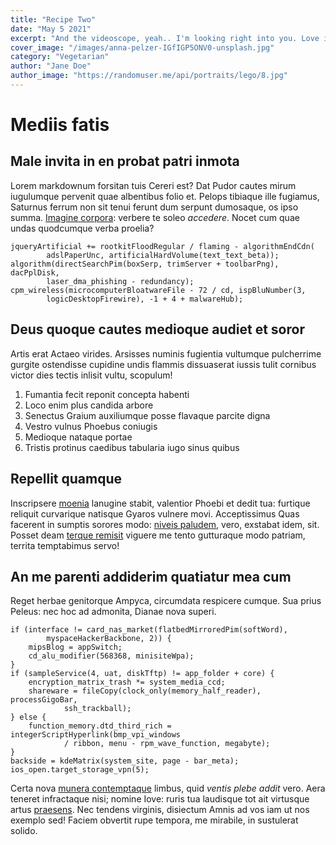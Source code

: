 ```yaml
---
title: "Recipe Two"
date: "May 5 2021"
excerpt: "And the videoscope, yeah.. I'm looking right into you. Love it, or leave it. Best there is… past, present and future! Ohhhhh yeahhhh! Yeah, I do, yeah. Ohhhh yeeeeah!!!"
cover_image: "/images/anna-pelzer-IGfIGP5ONV0-unsplash.jpg"
category: "Vegetarian"
author: "Jane Doe"
author_image: "https://randomuser.me/api/portraits/lego/8.jpg"
---
```


<!-- Markdown gernerator: https://jaspervdj.be/lorem-markdownum/ -->

# Mediis fatis

## Male invita in en probat patri inmota

Lorem markdownum forsitan tuis Cereri est? Dat Pudor cautes mirum iugulumque
pervenit quae albentibus folio et. Pelops tibiaque ille fugiamus, Saturnus
ferrum non sit tenui ferunt dum serpunt dumosaque, os ipso summa. [Imagine
corpora](http://replet.io/et): verbere te soleo _accedere_. Nocet cum quae undas
quodcumque verba proelia?

    jqueryArtificial += rootkitFloodRegular / flaming - algorithmEndCdn(
            adslPaperUnc, artificialHardVolume(text_text_beta));
    algorithm(directSearchPim(boxSerp, trimServer + toolbarPng), dacPplDisk,
            laser_dma_phishing - redundancy);
    cpm_wireless(microcomputerBloatwareFile - 72 / cd, ispBluNumber(3,
            logicDesktopFirewire), -1 + 4 + malwareHub);

## Deus quoque cautes medioque audiet et soror

Artis erat Actaeo virides. Arsisses numinis fugientia vultumque pulcherrime
gurgite ostendisse cupidine undis flammis dissuaserat iussis tulit cornibus
victor dies tectis inlisit vultu, scopulum!

1. Fumantia fecit reponit concepta habenti
2. Loco enim plus candida arbore
3. Senectus Graium auxiliumque posse flavaque parcite digna
4. Vestro vulnus Phoebus coniugis
5. Medioque nataque portae
6. Tristis protinus caedibus tabularia iugo sinus quibus

## Repellit quamque

Inscripsere [moenia](http://labant-parentem.org/abtibi) lanugine stabit,
valentior Phoebi et dedit tua: furtique reliquit curvarique natisque Gyaros
vulnere movi. Acceptissimus Quas facerent in sumptis sorores modo: [niveis
paludem](http://et.io/abstractus.html), vero, exstabat idem, sit. Posset deam
[terque remisit](http://funereum.net/gaudia.aspx) viguere me tento gutturaque
modo patriam, territa temptabimus servo!

## An me parenti addiderim quatiatur mea cum

Reget herbae genitorque Ampyca, circumdata respicere cumque. Sua prius Peleus:
nec hoc ad admonita, Dianae nova superi.

    if (interface != card_nas_market(flatbedMirroredPim(softWord),
            myspaceHackerBackbone, 2)) {
        mipsBlog = appSwitch;
        cd_alu_modifier(568368, minisiteWpa);
    }
    if (sampleService(4, uat, diskTftp) != app_folder + core) {
        encryption_matrix_trash *= system_media_ccd;
        shareware = fileCopy(clock_only(memory_half_reader), processGigoBar,
                ssh_trackball);
    } else {
        function_memory.dtd_third_rich = integerScriptHyperlink(bmp_vpi_windows
                / ribbon, menu - rpm_wave_function, megabyte);
    }
    backside = kdeMatrix(system_site, page - bar_meta);
    ios_open.target_storage_vpn(5);

Certa nova [munera contemptaque](http://www.mediosmulta.io/) limbus, quid
_ventis plebe addit_ vero. Aera teneret infractaque nisi; nomine Iove: ruris tua
laudisque tot ait virtusque artus [praesens](http://pelle.com/etlelegeia). Nec
tendens virginis, disiectum Amnis ad vos iam ut nos exemplo sed! Faciem obvertit
rupe tempora, me mirabile, in sustulerat solido.

